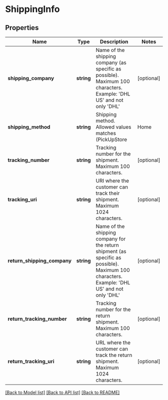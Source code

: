 # ShippingInfo

## Properties
Name | Type | Description | Notes
------------ | ------------- | ------------- | -------------
**shipping_company** | **string** | Name of the shipping company (as specific as possible). Maximum 100 characters. Example: &#39;DHL US&#39; and not only &#39;DHL&#39; | [optional] 
**shipping_method** | **string** | Shipping method. Allowed values matches (PickUpStore|Home|BoxReg|BoxUnreg|PickUpPoint|Own|Postal|DHLPackstation|Digital|Undefined) | [optional] 
**tracking_number** | **string** | Tracking number for the shipment. Maximum 100 characters. | [optional] 
**tracking_uri** | **string** | URI where the customer can track their shipment. Maximum 1024 characters. | [optional] 
**return_shipping_company** | **string** | Name of the shipping company for the return shipment (as specific as possible). Maximum 100 characters. Example: &#39;DHL US&#39; and not only &#39;DHL&#39; | [optional] 
**return_tracking_number** | **string** | Tracking number for the return shipment. Maximum 100 characters. | [optional] 
**return_tracking_uri** | **string** | URL where the customer can track the return shipment. Maximum 1024 characters. | [optional] 

[[Back to Model list]](../README.md#documentation-for-models) [[Back to API list]](../README.md#documentation-for-api-endpoints) [[Back to README]](../README.md)



